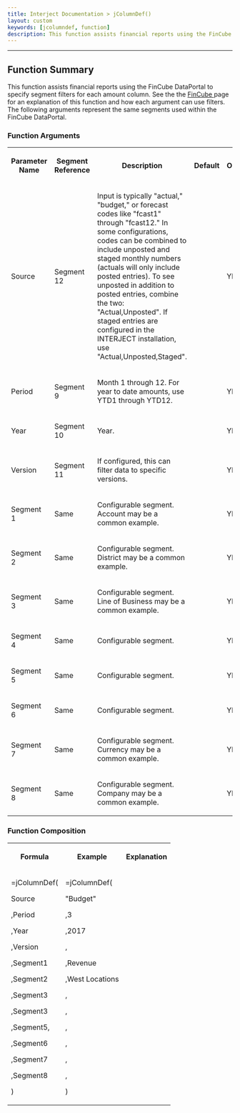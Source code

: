 ```yaml
---
title: Interject Documentation > jColumnDef()
layout: custom
keywords: [jcolumndef, function]
description: This function assists financial reports using the FinCube DataPortal to specify segment filters for each amount column. 
---
```

* * *

##  Function Summary 

This function assists financial reports using the FinCube DataPortal to specify segment filters for each amount column. See the the [ FinCube ](/wApps/FinCube---The-Financial-Cube_127796359.html) page for an explanation of this function and how each argument can use filters. The following arguments represent the same segments used within the FinCube DataPortal. 

###  Function Arguments   
  
<table>  
<tr>  
<th>

Parameter Name 
</th>  
<th>

Segment Reference 
</th>  
<th>

Description 
</th>  
<th>

Default 
</th>  
<th>

Optional 
</th> </tr>  
<tr>  
<td>



Source 


</td>  
<td>

Segment 12 
</td>  
<td>

Input is typically "actual," "budget," or forecast codes like "fcast1" through "fcast12." In some configurations, codes can be combined to include unposted and staged monthly numbers (actuals will only include posted entries). To see unposted in addition to posted entries, combine the two: "Actual,Unposted". If staged entries are configured in the INTERJECT installation, use "Actual,Unposted,Staged". 
</td>  
<td>


</td>  
<td>



YES 


</td> </tr>  
<tr>  
<td>

Period 
</td>  
<td>

Segment 9 
</td>  
<td>



Month 1 through 12. For year to date amounts, use YTD1 through YTD12. 


</td>  
<td>


</td>  
<td>

YES 
</td> </tr>  
<tr>  
<td>

Year  
</td>  
<td>

Segment 10 
</td>  
<td>

Year. 
</td>  
<td>


</td>  
<td>

YES  
</td> </tr>  
<tr>  
<td>

Version 
</td>  
<td>

Segment 11 
</td>  
<td>

If configured, this can filter data to specific versions. 
</td>  
<td>


</td>  
<td>

YES 
</td> </tr>  
<tr>  
<td>

Segment 1 
</td>  
<td>

Same 
</td>  
<td>

Configurable segment. Account may be a common example. 
</td>  
<td>

  

</td>  
<td>

YES  
</td> </tr>  
<tr>  
<td>

Segment 2 
</td>  
<td>

Same 
</td>  
<td>

Configurable segment. District may be a common example.  
</td>  
<td>

  

</td>  
<td>

YES  
</td> </tr>  
<tr>  
<td>

Segment 3 
</td>  
<td>

Same  
</td>  
<td>

Configurable segment. Line of Business may be a common example.  
</td>  
<td>

  

</td>  
<td>

YES  
</td> </tr>  
<tr>  
<td>

Segment 4 
</td>  
<td>

Same  
</td>  
<td>

Configurable segment.  
</td>  
<td>

  

</td>  
<td>

YES  
</td> </tr>  
<tr>  
<td>

Segment 5 
</td>  
<td>

Same  
</td>  
<td>

Configurable segment.  
</td>  
<td>

  

</td>  
<td>

YES  
</td> </tr>  
<tr>  
<td>

Segment 6 
</td>  
<td>

Same  
</td>  
<td>

Configurable segment.  
</td>  
<td>

  

</td>  
<td>

YES  
</td> </tr>  
<tr>  
<td>

Segment 7 
</td>  
<td>

Same  
</td>  
<td>

Configurable segment. Currency may be a common example.  
</td>  
<td>

  

</td>  
<td>

YES  
</td> </tr>  
<tr>  
<td>

Segment 8 
</td>  
<td>

Same  
</td>  
<td>

Configurable segment. Company may be a common example.  
</td>  
<td>

  

</td>  
<td>

YES  
</td> </tr> </table>

###  Function Composition   
  
<table>  
<tr>  
<th>

Formula 
</th>  
<th>

Example 
</th>  
<th>

Explanation 
</th> </tr>  
<tr>  
<td>



=jColumnDef( 

Source 

,Period 

,Year 

,Version 

,Segment1 

,Segment2 

,Segment3 

,Segment3 

,Segment5, 

,Segment6 

,Segment7 

,Segment8 

) 


</td>  
<td>



=jColumnDef( 

"Budget" 

,3 

,2017 

, 

,Revenue 

,West Locations 

, 

, 

, 

, 

, 

, 

) 


</td>  
<td>



  



</td> </tr> </table>
